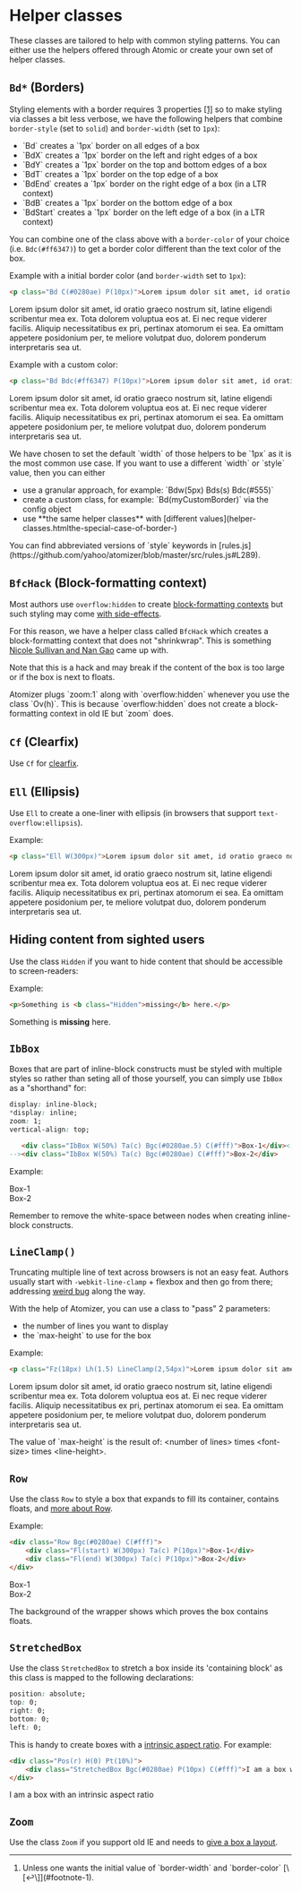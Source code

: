 # Helper classes

These classes are tailored to help with common styling patterns. You can either use the helpers offered through Atomic or create your own set of helper classes.

## `Bd*` (Borders)

Styling elements with a border requires 3 properties [\[1\]](#footnote)<a id="footnote-1" class="D(ib)"></a> so to make styling via classes a bit less verbose, we have the following helpers that combine `border-style` (set to `solid`) and `border-width` (set to `1px`):

<ul class="ul-list">
    <li>`Bd` creates a `1px` border on all edges of a box</li>
    <li>`BdX` creates a `1px` border on the left and right edges of a box</li>
    <li>`BdY` creates a `1px` border on the top and bottom edges of a box</li>
    <li>`BdT` creates a `1px` border on the top edge of a box</li>
    <li>`BdEnd` creates a `1px` border on the right edge of a box (in a LTR context)</li>
    <li>`BdB` creates a `1px` border on the bottom edge of a box</li>
    <li>`BdStart` creates a `1px` border on the left edge of a box (in a LTR context)</li>
</ul>

You can combine one of the class above with a `border-color` of your choice (i.e. `Bdc(#ff6347)`) to get a border color different than the text color of the box.

Example with a initial border color (and `border-width` set to `1px`):

```html
<p class="Bd C(#0280ae) P(10px)">Lorem ipsum dolor sit amet, id oratio graeco nostrum sit, latine eligendi scribentur mea ex. Tota dolorem voluptua eos at. Ei nec reque viderer facilis. Aliquip necessitatibus ex pri, pertinax atomorum ei sea. Ea omittam appetere posidonium per, te meliore volutpat duo, dolorem ponderum interpretaris sea ut.</p>
```

<p class="Bd C(#0280ae) P(10px)">Lorem ipsum dolor sit amet, id oratio graeco nostrum sit, latine eligendi scribentur mea ex. Tota dolorem voluptua eos at. Ei nec reque viderer facilis. Aliquip necessitatibus ex pri, pertinax atomorum ei sea. Ea omittam appetere posidonium per, te meliore volutpat duo, dolorem ponderum interpretaris sea ut.</p>

Example with a custom color:

```html
<p class="Bd Bdc(#ff6347) P(10px)">Lorem ipsum dolor sit amet, id oratio graeco nostrum sit, latine eligendi scribentur mea ex. Tota dolorem voluptua eos at. Ei nec reque viderer facilis. Aliquip necessitatibus ex pri, pertinax atomorum ei sea. Ea omittam appetere posidonium per, te meliore volutpat duo, dolorem ponderum interpretaris sea ut.</p>
```

<p class="Bd Bdc(#ff6347) P(10px)">Lorem ipsum dolor sit amet, id oratio graeco nostrum sit, latine eligendi scribentur mea ex. Tota dolorem voluptua eos at. Ei nec reque viderer facilis. Aliquip necessitatibus ex pri, pertinax atomorum ei sea. Ea omittam appetere posidonium per, te meliore volutpat duo, dolorem ponderum interpretaris sea ut.</p>

<p>We have chosen to set the default `width` of those helpers to be `1px` as it is the most common use case. If you want to use a different `width` or `style` value, then you can either</p>
<ul class="ul-list">
    <li>use a granular approach, for example: `Bdw(5px) Bds(s) Bdc(#555)`</li>
    <li>create a custom class, for example: `Bd(myCustomBorder)` via the config object</li>
    <li>use **the same helper classes** with [different values](helper-classes.htmlthe-special-case-of-border-)</li>
</ul>

<p class="noteBox info">You can find abbreviated versions of `style` keywords in [rules.js](https://github.com/yahoo/atomizer/blob/master/src/rules.js#L289).</p>

## `BfcHack` (Block-formatting context)

Most authors use `overflow:hidden` to create [block-formatting contexts](http://yuiblog.com/blog/2010/05/19/css-101-block-formatting-contexts/) but such styling may come [with side-effects](http://yuiblog.com/blog/2010/09/27/clearfix-reloaded-overflowhidden-demystified/).

For this reason, we have a helper class called `BfcHack` which creates a block-formatting context that does not &quot;shrinkwrap&quot;. This is something [Nicole Sullivan and Nan Gao](http://www.stubbornella.org/content/2010/12/09/the-hacktastic-zoom-fix/#comment-18394) came up with.

<p class="noteBox warning">Note that this is a hack and may break if the content of the box is too large or if the box is next to floats.</p>

<p class="noteBox info">Atomizer plugs `zoom:1` along with `overflow:hidden` whenever you use the class `Ov(h)`. This is because `overflow:hidden` does not create a block-formatting context in old IE but `zoom` does.</p>

## `Cf` (Clearfix)

Use `Cf` for [clearfix](http://yuiblog.com/blog/2010/09/27/clearfix-reloaded-overflowhidden-demystified/).

## `Ell` (Ellipsis)

Use `Ell` to create a one-liner with ellipsis (in browsers that support `text-overflow:ellipsis`).

Example:

```html
<p class="Ell W(300px)">Lorem ipsum dolor sit amet, id oratio graeco nostrum sit, latine eligendi scribentur mea ex. Tota dolorem voluptua eos at. Ei nec reque viderer facilis. Aliquip necessitatibus ex pri, pertinax atomorum ei sea. Ea omittam appetere posidonium per, te meliore volutpat duo, dolorem ponderum interpretaris sea ut.</p>
```

<p class="Ell W(300px)">Lorem ipsum dolor sit amet, id oratio graeco nostrum sit, latine eligendi scribentur mea ex. Tota dolorem voluptua eos at. Ei nec reque viderer facilis. Aliquip necessitatibus ex pri, pertinax atomorum ei sea. Ea omittam appetere posidonium per, te meliore volutpat duo, dolorem ponderum interpretaris sea ut.</p>

## Hiding content from sighted users

Use the class `Hidden` if you want to hide content that should be accessible to screen-readers:

Example:

```html
<p>Something is <b class="Hidden">missing</b> here.</p>
```
<p>Something is <b class="Hidden">missing</b> here.</p>

## `IbBox`

Boxes that are part of inline-block constructs must be styled with multiple styles so rather than seting all of those yourself, you can simply use `IbBox` as a "shorthand" for:

```css
display: inline-block;
*display: inline;
zoom: 1;
vertical-align: top;
```

```html
   <div class="IbBox W(50%) Ta(c) Bgc(#0280ae.5) C(#fff)">Box-1</div><!--
--><div class="IbBox W(50%) Ta(c) Bgc(#0280ae) C(#fff)">Box-2</div>
```

Example:

<div class="IbBox W(50%) Ta(c) Bgc(#0280ae.5) C(#fff)">Box-1</div><!--
--><div class="IbBox W(50%) Ta(c) Bgc(#0280ae) C(#fff)">Box-2</div>

<p class="noteBox info">Remember to remove the white-space between nodes when creating inline-block constructs.</p>

## `LineClamp()`

Truncating multiple line of text across browsers is not an easy feat. Authors usually start with `-webkit-line-clamp` + flexbox and then go from there; addressing [weird bug](https://twitter.com/thierrykoblentz/status/443899465842176000) along the way.

With the help of Atomizer, you can use a class to "pass" 2 parameters:

<ul class="ul-list">
    <li>the number of lines you want to display</li>
    <li>the `max-height` to use for the box</li>
</ul>

Example:

```html
<p class="Fz(18px) Lh(1.5) LineClamp(2,54px)">Lorem ipsum dolor sit amet, id oratio graeco nostrum sit, latine eligendi scribentur mea ex. Tota dolorem voluptua eos at. Ei nec reque viderer facilis. Aliquip necessitatibus ex pri, pertinax atomorum ei sea. Ea omittam appetere posidonium per, te meliore volutpat duo, dolorem ponderum interpretaris sea ut.</p>
```
<p class="Fz(18px) Lh(1.5) LineClamp(2,54px)">Lorem ipsum dolor sit amet, id oratio graeco nostrum sit, latine eligendi scribentur mea ex. Tota dolorem voluptua eos at. Ei nec reque viderer facilis. Aliquip necessitatibus ex pri, pertinax atomorum ei sea. Ea omittam appetere posidonium per, te meliore volutpat duo, dolorem ponderum interpretaris sea ut.</p>

<p class="noteBox info">The value of `max-height` is the result of: &lt;number of lines> times &lt;font-size> times &lt;line-height>.</p>

## `Row`

Use the class `Row` to style a box that expands to fill its container, contains floats, and [more <span class="Hidden"> about Row</span>](http://cssmojo.com/row_for_grids/).

Example:

```html
<div class="Row Bgc(#0280ae) C(#fff)">
    <div class="Fl(start) W(300px) Ta(c) P(10px)">Box-1</div>
    <div class="Fl(end) W(300px) Ta(c) P(10px)">Box-2</div>
</div>
```
<div class="Row Bgc(#0280ae) C(#fff)">
    <div class="Fl(start) W(300px) Ta(c) P(10px)">Box-1</div>
    <div class="Fl(end) W(300px) Ta(c) P(10px)">Box-2</div>
</div>

The background of the wrapper shows which proves the box contains floats.

## `StretchedBox`

Use the class `StretchedBox` to stretch a box inside its 'containing block' as this class is mapped to the following declarations:

```css
position: absolute;
top: 0;
right: 0;
bottom: 0;
left: 0;
```

This is handy to create boxes with a [intrinsic aspect ratio](http://alistapart.com/article/creating-intrinsic-ratios-for-video). For example:

```html
<div class="Pos(r) H(0) Pt(10%)">
    <div class="StretchedBox Bgc(#0280ae) P(10px) C(#fff)">I am a box with an intrinsic aspect ratio</div>
</div>
```
<div class="Pos(r) H(0) Pt(10%)">
    <div class="StretchedBox Bgc(#0280ae) P(10px) C(#fff)">I am a box with an intrinsic aspect ratio</div>
</div>

## `Zoom`

Use the class `Zoom` if you support old IE and needs to [give a box a layout](http://www.satzansatz.de/cssd/onhavinglayout.html).

<hr class="Mt(50px)">

<ol id="footnote" class="ol-list">
    <li>Unless one wants the initial value of `border-width` and `border-color` [\[↩\]](#footnote-1).</li>
</ol>
